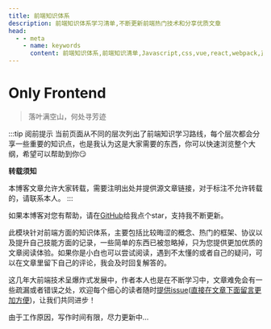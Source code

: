 ```yaml
---
title: 前端知识体系
description: 前端知识体系学习清单,不断更新前端热门技术和分享优质文章
head:
  - - meta
    - name: keywords
      content: 前端知识体系,前端知识清单,Javascript,css,vue,react,webpack,正则表达式,regexp,构建工具,building tool,前端调试技巧,debuger,nodejs,express,koa,nestjs,渲染模式,render mode,项目规范,project spectification,http协议,http protocol,nginx,反向代理,前端编译原理,compiler,optimize,前端性能优化,前端监控系统,设计模式,npm,yarn,pnpm,vite,低代码,lowercoding,微前端,node性能优化,node bff,沙箱,小程序,混合应用,webassembly
---
```


# Only Frontend

>落叶满空山，何处寻芳迹

:::tip 阅前提示
当前页面从不同的层次列出了前端知识学习路线，每个层次都会分享一些重要的知识点，也是我认为这是大家需要的东西，你可以快速浏览整个大纲，希望可以帮助到你:smirk:

**转载须知**

本博客文章允许大家转载，需要注明出处并提供源文章链接，对于标注不允许转载的，请联系本人。
:::

如果本博客对您有帮助，请在[GitHub](https://github.com/ihengshuai/blog)给我点个star，支持我不断更新。

此模块针对前端方面的知识体系，主要包括比较晦涩的概念、热门的框架、协议以及提升自己技能方面的记录，一些简单的东西已被忽略掉，只为您提供更加优质的文章阅读体验。如果你是小白也可以尝试阅读，遇到不太懂的或者自己的疑问，可以在文章里留下自己的评论，我会及时回复解答的。

这几年大前端技术呈爆炸式发展中，作者本人也是在不断学习中，文章难免会有一些疏漏或者错误之处，欢迎每个细心的读者随时[提供issue](https://github.com/ihengshuai/blog/issues)(<u>直接在文章下面留言更加方便</u>)，让我们共同进步！

由于工作原因，写作时间有限，尽力更新中...


<Gitalk />